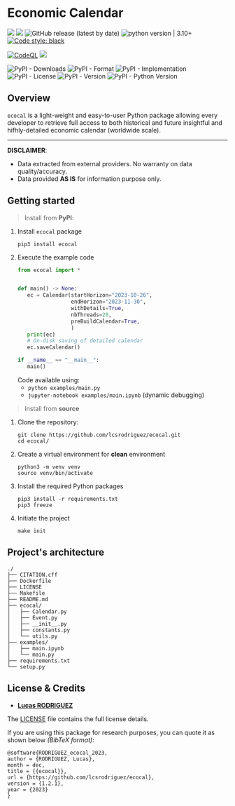 # Economic Calendar

<img src="https://img.shields.io/static/v1?label=Languages&message=Python&color=ff0000"/>&nbsp;<img src="https://img.shields.io/static/v1?label=Restriction&message=NO&color=26c601"/> ![GitHub release (latest by date)](https://img.shields.io/github/v/release/lcsrodriguez/ecocal) ![python version | 3.10+](https://img.shields.io/badge/Python%20version-3.10+-magenta) [![Code style: black](https://img.shields.io/badge/code%20style-black-000000.svg)](https://github.com/psf/black)

[![CodeQL](https://github.com/lcsrodriguez/ecocal/actions/workflows/codeql.yml/badge.svg)](https://github.com/lcsrodriguez/ecocal/actions/workflows/codeql.yml)&nbsp;![](https://img.shields.io/badge/Dependabot-enabled-blue)

![PyPI - Downloads](https://img.shields.io/pypi/dw/ecocal)
![PyPI - Format](https://img.shields.io/pypi/format/ecocal)
![PyPI - Implementation](https://img.shields.io/pypi/implementation/ecocal)
![PyPI - License](https://img.shields.io/pypi/l/ecocal)
![PyPI - Version](https://img.shields.io/pypi/v/ecocal)
![PyPI - Python Version](https://img.shields.io/pypi/pyversions/ecocal)

## Overview

`ecocal` is a light-weight and easy-to-user Python package allowing every developer to retrieve full access to both historical and future insightful and hifhly-detailed economic calendar (worldwide scale).

****

**DISCLAIMER**: 
- Data extracted from external providers. No warranty on data quality/accuracy.
- Data provided **AS IS** for information purpose only.

## Getting started

> Install from **PyPI**:
1. Install `ecocal` package
    ```shell
    pip3 install ecocal
    ```
2. Execute the example code
    ```python
   from ecocal import *
   
   
   def main() -> None:
       ec = Calendar(startHorizon="2023-10-26",
                     endHorizon="2023-11-30",
                     withDetails=True,
                     nbThreads=20,
                     preBuildCalendar=True,
                     )
       print(ec)
       # On-disk saving of detailed calendar
       ec.saveCalendar()
   
   if __name__ == "__main__":
       main()
    ```
    Code available using:
    - `python examples/main.py`
    - `jupyter-notebook examples/main.ipynb` (dynamic debugging)


> Install from **source**
1. Clone the repository:
    ```shell
    git clone https://github.com/lcsrodriguez/ecocal.git
    cd ecocal/
    ```
2. Create a virtual environment for **clean** environment
    ```shell
    python3 -m venv venv
    source venv/bin/activate
    ```
3. Install the required Python packages
    ```shell
    pip3 install -r requirements.txt
    pip3 freeze
    ```
4. Initiate the project
    ```shell
    make init
    ```

## Project's architecture

```
./
├── CITATION.cff
├── Dockerfile
├── LICENSE
├── Makefile
├── README.md
├── ecocal/
│   ├── Calendar.py
│   ├── Event.py
│   ├── __init__.py
│   ├── constants.py
│   └── utils.py
├── examples/
│   ├── main.ipynb
│   └── main.py
├── requirements.txt
└── setup.py
```

## License & Credits

- **[Lucas RODRIGUEZ](https://lcsrodriguez.github.io)**

The [LICENSE](LICENSE) file contains the full license details.


If you are using this package for research purposes, you can quote it as shown below *(BibTeX format)*:

```shell
@software{RODRIGUEZ_ecocal_2023,
author = {RODRIGUEZ, Lucas},
month = dec,
title = {{ecocal}},
url = {https://github.com/lcsrodriguez/ecocal},
version = {1.2.1},
year = {2023}
}
```
